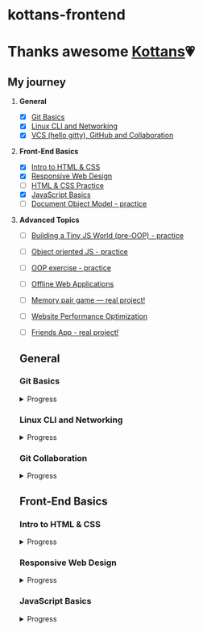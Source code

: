 # kottans-frontend

# Thanks awesome [Kottans](https://kottans.org/):heartpulse:

## My journey

 1. **General**
    - [x] [Git Basics](#git_intro)
    - [x] [Linux CLI and Networking](#linux_networking)
    - [x] [VCS (hello gitty), GitHub and Collaboration](#git_collaboration)
  
 2. **Front-End Basics**
  
    - [x] [Intro to HTML & CSS](#intro_html_css)
    - [x] [Responsive Web Design](#responsive_web_design)
    - [ ] [HTML & CSS Practice](#)
    - [x] [JavaScript Basics](#js_basics)
    - [ ] [Document Object Model - practice](#)
  
 3. **Advanced Topics**

    - [ ] [Building a Tiny JS World (pre-OOP) - practice](#)
    - [ ] [Object oriented JS - practice](#)
    - [ ] [OOP exercise - practice](#)
    - [ ] [Offline Web Applications](#)
    - [ ] [Memory pair game — real project!](#)
    - [ ] [Website Performance Optimization](#)
    - [ ] [Friends App - real project!](#)


    ## General

    ### <a name="git_intro">Git Basics</a> 
    
    <details><summary>Progress</summary>
 
    ### [Version Control with Git](https://www.udacity.com/course/version-control-with-git--ud123)
    ![Version Control with Git0](Git_Basics/version_control_with_gi1.png)
    ![Version Control with Git1](Git_Basics/version_control_with_gi2.png)
    ### [learngitbranching.js.org](https://learngitbranching.js.org/)
    ![learngitbranching.js.org0](Git_Basics/learnbranching1.png)
    ![learngitbranching.js.org1](Git_Basics/learnbranching2.png)
    
    It was my first  acquaintance with the Git so it was a bit hard for understanding but I did it. Also it's so exciting when you firstly don't understand smth but after hours of practice and efforts you overcame it. The course Version Control with Git has a lot of practice on your own computer, from basics up to some complicated things so it's better to start with this course, because learnbranching course gives you a consolidation of all you knowledge with interactive schemes or maps.
    So now I know how to create a new repository, how to create a new branch, how to switch between them, how to pull, push, merge, rebase and go on.It's awesome!
 
    </details>
 
    ### <a name="linux_networking">Linux CLI and Networking</a>
    
    <details><summary>Progress</summary>
    
    ![Linux_Survival](task_linux_cli/linux_gif.gif)
    
    **Linux Survival** - is definitely improved my skills in command line, I learned a lof of new commands such as ls, cs, mkdir, kill, ps, aux, df, lpr, mv, ca and go on.But for sure I need to practice more.
    
    **HTTP/HTTPs** - there was a lot of a new information for me but it was a really interesting article. I figured out about the https and ssl sertificates, verbs and status codes and I know that it will help me in the future when I will work with frameworks or some libraries. By some time I will reread this article to remember more.
 
    </details>
    
    ### <a name="git_collaboration">Git Collaboration</a>
    
    <details><summary>Progress</summary>
    
    ![Git_collaboration](task_git_collaboration/git_collaboration1.png)
    
    This Udacity is a really awesome platform for learning Git.However I learned how to push,pull(fetch and merge),make pull requests earlier but there is an essential information about working in team and how to collaborate with others developers.
 
    </details>
    
    ## Front-End Basics
    
    ### <a name="#intro_html_css">Intro to HTML & CSS</a>
    
    <details><summary>Progress</summary
 
    ![Udacity_html_css](task_html_css_intro/udacity_html_css.png)
    
    This for an easy-breeze course for me so I didn't learn something new, just refreshed my knowledge.I liked their videos in a forest the most. :evergreen_tree:
    
    ![Codecademy_html](task_html_css_intro/codecademy_html.png)
    
    The same as Udacity-html course, it didn't take me too much time to end it up.:mortar_board:
    
    ![Codecademy_css](task_html_css_intro/codecademy_css.png)
    
    This task gave me a lot of new skills in Grid, I have never used it before so it was a nice chance. However, I will use Flex more in my practice, because of its flexibility.
 
    </details>
    
    ### <a name="#responsive_web_design">Responsive Web Design</a>
    <details><summary>Progress</summary>
    
    ![Flexbox_Froggy](task_responsive_web_design/image_2022-07-26_22-28-47.png)
    
    ![Grid_Garden](task_responsive_web_design/image_2022-08-05_16-24-28.png)
    
    I have had some knowledge about Flex and Grid before playing these funny games but it also was a useful information.
    </details>
    
    ### <a name="#js_basics">JavaScript Basics</a>
    <details><summary>Progress</summary>
    
    There are a lot of easy exercices.
    
    ![basic_javaScript](task_js_basics/image_basic_javaScript.png)
    
    Information about some new features in ES6.
    
    ![ES6_Challenges](task_js_basics/image_ES6_Challenges.png)
    
    It also wasn't very hard.
    
    ![Basic_Data_Structures](task_js_basics/image_Basic_Data_Structures.png)
    
    It was a pretty hard.
    
    ![Basic_Algorithm_Scripting](task_js_basics/image_Basic_Algorithm_Scripting.png)
    
    Also some information about OOP programming.
    
    ![Functional_Programming](task_js_basics/image_Functional_Programming.png)
    
    A really hard challenges, takes a lot of my time.
    
    ![Algorithm_Scripting_Challenges](task_js_basics/image_Algorithm_Scripting_Challenges.png)
    
    </details>
